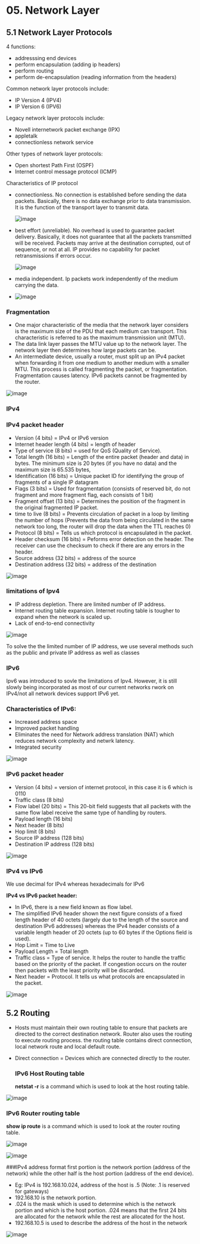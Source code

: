 # 05. Network Layer

## 5.1 Network Layer Protocols

4 functions:
- addresssing end devices
- perform encapsulation (adding ip headers)
- perform routing
- perform de-encapsulation (reading information from the headers)

Common network layer protocols include:
- IP Version 4 (IPV4)
- IP Version 6 (IPV6)

Legacy network layer protocols include:
- Novell internetwork packet exchange (IPX)
- appletalk
- connectionless network service

Other types of network layer protocols:
- Open shortest Path First (OSPF)
- Internet control message protocol (ICMP)
  
Characteristics of IP protocol
- connectionless. No connection is established before sending the data packets. Basically, there is no data exchange prior to data transmission. It is the function of the transport layer to transmit data.

  ![image](https://github.com/Fong20/Learning-repository/assets/150316121/640ab91c-a30f-4e0d-a4d7-b6eb99a63f10)

- best effort (unreliable). No overhead is used to guarantee packet delivery. Basically, it does not guarantee that all the packets transmitted will be received. Packets may arrive at the destination corrupted, out of sequence, or not at all. IP provides no capability for packet retransmissions if errors occur.

   ![image](https://github.com/Fong20/Learning-repository/assets/150316121/93cb6f44-effc-46df-9b29-5e25bc65b36a)

-  media independent. Ip packets work independently of the medium carrying the data.

- ![image](https://github.com/Fong20/Learning-repository/assets/150316121/c58d7833-1ac3-4ade-9ce1-9e25e9a585f0)

### Fragmentation
- One major characteristic of the media that the network layer considers is the maximum size of the PDU that each medium can transport. This characteristic is referred to as the maximum transmission unit (MTU).
- The data link layer passes the MTU value up to the network layer. The network layer then determines how large packets can be.
- An intermediate device, usually a router, must split up an IPv4 packet when forwarding it from one medium to another medium with a smaller MTU. This process is called fragmenting the packet, or fragmentation. Fragmentation causes latency. IPv6 packets cannot be fragmented by the router.

![image](https://github.com/Fong20/Learning-repository/assets/150316121/c16433e9-ef7d-4680-89d8-e60bfc415eaf)

### IPv4

  ### IPv4 packet header
  - Version (4 bits) = IPv4 or IPv6 version
  - Internet header length (4 bits) = length of header
  - Type of service (8 bits) = used for QoS (Quality of Service).
  - Total length (16 bits) = Length of the entire packet (header and data) in bytes. The minimum size is 20 bytes (if you have no data) and the maximum size is 65.535 bytes,
  - Identification (16 bits) = Unique packet ID for identifying the group of fragments of a single IP datagram
  - Flags (3 bits) = Used for fragmentation (consists of reserved bit, do not fragment and more fragment flag, each consists of 1 bit)
  - Fragment offset (13 bits) = Determines the position of the fragment in the original fragmented IP packet.
  - time to live (8 bits) = Prevents circulation of packet in a loop by limiting the number of hops (Prevents the data from being circulated in the same network too long, the router will drop the data when the TTL reaches 0)
  - Protocol (8 bits) = Tells us which protocol is encapsulated in the packet.
  - Header checksum (16 bits) = Peforms error detection on the header. The receiver can use the checksum to check if there are any errors in the header.
  - Source address (32 bits) = address of the source
  - Destination address (32 bits) = address of the destination
  
  ![image](https://github.com/Fong20/Learning-repository/assets/150316121/59681505-b6b2-4f9f-9fb4-1ac1a7029bca)

  
  ### limitations of Ipv4
  - IP address depletion. There are limited number of IP address.
  - Internet routing table expansion. Internet routing table is tougher to expand when the network is scaled up.
  - Lack of end-to-end connectivity

![image](https://github.com/Fong20/Learning-repository/assets/150316121/10d54a10-c6ac-4630-984f-1a2d893cd25f)

To solve the the limited number of IP address, we use several methods such as the public and private IP address as well as classes

### IPv6
Ipv6 was introduced to sovle the limitations of Ipv4. However, it is still slowly being incorporated as most of our current networks rwork on IPv4/not all network devices support IPv6 yet.

  ### Characteristics of IPv6:
  - Increased address space
  - Improved packet handling
  - Eliminates the need for Network address translation (NAT) which reduces network complexity and netwrk latency.
  - Integrated security

![image](https://github.com/Fong20/Learning-repository/assets/150316121/4efe71d0-abe6-4158-9925-21eaf53d5ab2)

  ### IPv6 packet header
  - Version (4 bits) = version of internet protocol, in this case it is 6 which is 0110
  - Traffic class (8 bits)
  - Flow label (20 bits) = This 20-bit field suggests that all packets with the same flow label receive the same type of handling by routers.
  - Payload length (16 bits)
  - Next header (8 bits)
  - Hop limit (8 bits)
  - Source IP address (128 bits)
  - Destination IP address (128 bits)

![image](https://github.com/Fong20/Learning-repository/assets/150316121/c472034a-a9e6-4f03-95fd-563f1077a1fb)

### IPv4 vs IPv6 
We use decimal for IPv4 whereas hexadecimals for IPv6

**IPv4 vs IPv6 packet header:**
- In IPv6, there is a new field known as flow label.
- The simplified IPv6 header shown the next figure consists of a fixed length header of 40 octets (largely due to the length of the source and destination IPv6 addresses) whereas the IPv4 header consists of a variable length header of 20 octets (up to 60 bytes if the Options field is used).
- Hop Limit = Time to Live
- Payload Length = Total length
- Traffic class = Type of service. It helps the router to handle the traffic based on the priority of the packet. If congestion occurs on the router then packets with the least priority will be discarded.
- Next header = Protocol. It tells us what protocols are encapsulated in the packet.

  
![image](https://github.com/Fong20/Learning-repository/assets/150316121/ccb8ccff-dd1f-4038-85df-64d252beb8e7)

## 5.2 Routing
- Hosts must maintain their own routing table to ensure that packets are directed to the correct destination network. Router also uses the routing to execute routing process. the routing table contains direct connection, local network route and local default route.

- Direct connection = Devices which are connected directly to the router.

  ### IPv6 Host Routing table
  **netstat -r** is a command which is used to look at the host routing table.

![image](https://github.com/Fong20/Learning-repository/assets/150316121/86297d01-1488-42fe-9016-b4eb95f8cc0e)

  ### IPv6 Router routing table
  **show ip route** is a command which is used to look at the router routing table.

  ![image](https://github.com/Fong20/Learning-repository/assets/150316121/c7741122-d335-4d77-81b9-25bd2c4bd2d7)

  ![image](https://github.com/Fong20/Learning-repository/assets/150316121/6c219d7b-3109-4b1e-a11d-a25c9ae07865)


###IPv4 address format
  first portion is the network portion (address of the network) while the other half is the host portion (address of the end device).

  - Eg: IPv4 is 192.168.10.024, address of the host is .5 (Note: .1 is reserved for gateways)
  - 192.168.10 is the network portion.
  - .024 is the mask which is used to determine which is the network portion and which is the host portion. .024 means that the first 24 bits are allocated for the network while the rest are allocated for the host.
  - 192.168.10.5 is used to describe the address of the host in the network

![image](https://github.com/Fong20/Learning-repository/assets/150316121/66017306-fb8c-47b4-8610-8dcf66170229)




